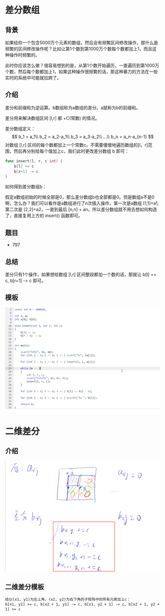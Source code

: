 # 差分数组

## 背景

如果给你一个包含5000万个元素的数组，然后会有频繁区间修改操作，那什么是频繁的区间修改操作呢？比如让第1个数到第1000万个数每个数都加上1，而且这种操作时频繁的。

此时你应该怎么做？很容易想到的是，从第1个数开始遍历，一直遍历到第1000万个数，然后每个数都加上1，如果这种操作很频繁的话，那这种暴力的方法在一些实时的系统中可能就拉跨了。

## 介绍

差分和前缀和为逆运算。b数组称为a数组的差分。a就称为b的前缀和。

差分用来解决数组区间 [l,r] 都 +C(常数) 的情况。

差分数组定义：
$$
b_1 = a_1\\
b_2 = a_2-a_1\\
b_3 = a_3-a_2\\
...\\
b_n = a_n-a_{n-1}
$$
对数组 [l,r] 区间的每个数都加上一个常数c，不需要傻傻地遍历数组的[l，r]范围，然后再分别给每个值加上c，我们此时更改差分数组 b 即可：

```go
func insert(l, r, c int) {
	b[l] += c
	b[r+1] -= c
}
```

如何得到差分数组b：

假定a数组初始的时候全部是0，那么差分数组b也全部都是0。但是数组a不是0啊，怎么办？我们可以看作是a数组进行了n次插入操作，第一次是a数组 [1,1]+a1, 第二次是 [2,2]+a2，一直到最后 [n,n] + an。所以差分数组就不用去想如何构造了，直接复用上方的 insert() 函数即可。

## 题目

- 797

## 总结

差分只有1个操作，如果想给数组 [l,r] 区间整段都加一个数的话，那就让 b[l] += c, b[r+1] -= c 即可。

## 模板

![](imgs/diff.png)

# 二维差分

## 介绍

![](imgs/2d-diff.png)

## 二维差分模板

```
给以(x1, y1)为左上角，(x2, y2)为右下角的子矩阵中的所有元素加上c：
b[x1, y1] += c, b[x2 + 1, y1] -= c, b[x1, y2 + 1] -= c, b[x2 + 1, y2 + 1] += c
```



